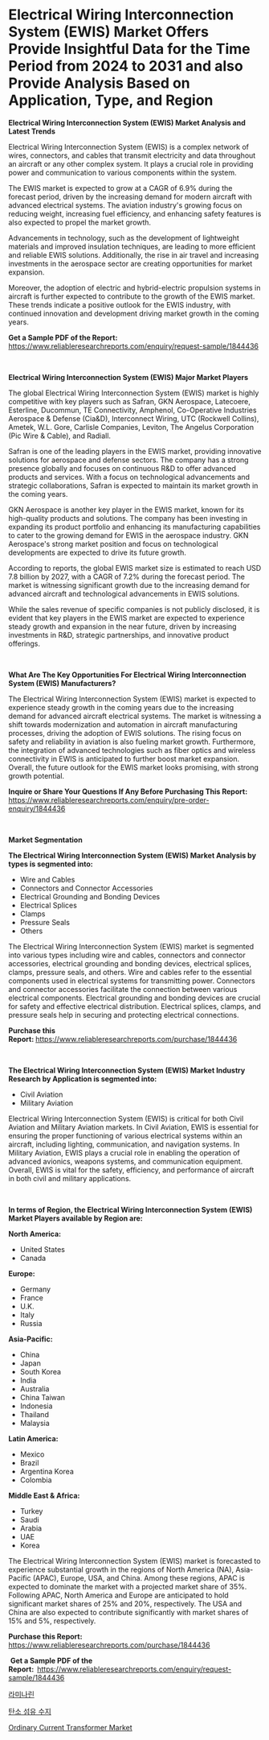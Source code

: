 <p><h1>Electrical Wiring Interconnection System (EWIS) Market Offers Provide Insightful Data for the Time Period from 2024 to 2031 and also Provide Analysis Based on Application, Type, and Region</h1></p><p><strong>Electrical Wiring Interconnection System (EWIS) Market Analysis and Latest Trends</strong></p>
<p><p>Electrical Wiring Interconnection System (EWIS) is a complex network of wires, connectors, and cables that transmit electricity and data throughout an aircraft or any other complex system. It plays a crucial role in providing power and communication to various components within the system.</p><p>The EWIS market is expected to grow at a CAGR of 6.9% during the forecast period, driven by the increasing demand for modern aircraft with advanced electrical systems. The aviation industry's growing focus on reducing weight, increasing fuel efficiency, and enhancing safety features is also expected to propel the market growth.</p><p>Advancements in technology, such as the development of lightweight materials and improved insulation techniques, are leading to more efficient and reliable EWIS solutions. Additionally, the rise in air travel and increasing investments in the aerospace sector are creating opportunities for market expansion.</p><p>Moreover, the adoption of electric and hybrid-electric propulsion systems in aircraft is further expected to contribute to the growth of the EWIS market. These trends indicate a positive outlook for the EWIS industry, with continued innovation and development driving market growth in the coming years.</p></p>
<p><strong>Get a Sample PDF of the Report:&nbsp;</strong> <a href="https://www.reliableresearchreports.com/enquiry/request-sample/1844436">https://www.reliableresearchreports.com/enquiry/request-sample/1844436</a></p>
<p>&nbsp;</p>
<p><strong>Electrical Wiring Interconnection System (EWIS) Major Market Players</strong></p>
<p><p>The global Electrical Wiring Interconnection System (EWIS) market is highly competitive with key players such as Safran, GKN Aerospace, Latecoere, Esterline, Ducommun, TE Connectivity, Amphenol, Co-Operative Industries Aerospace & Defense (Cia&D), Interconnect Wiring, UTC (Rockwell Collins), Ametek, W.L. Gore, Carlisle Companies, Leviton, The Angelus Corporation (Pic Wire & Cable), and Radiall.</p><p>Safran is one of the leading players in the EWIS market, providing innovative solutions for aerospace and defense sectors. The company has a strong presence globally and focuses on continuous R&D to offer advanced products and services. With a focus on technological advancements and strategic collaborations, Safran is expected to maintain its market growth in the coming years.</p><p>GKN Aerospace is another key player in the EWIS market, known for its high-quality products and solutions. The company has been investing in expanding its product portfolio and enhancing its manufacturing capabilities to cater to the growing demand for EWIS in the aerospace industry. GKN Aerospace's strong market position and focus on technological developments are expected to drive its future growth.</p><p>According to reports, the global EWIS market size is estimated to reach USD 7.8 billion by 2027, with a CAGR of 7.2% during the forecast period. The market is witnessing significant growth due to the increasing demand for advanced aircraft and technological advancements in EWIS solutions.</p><p>While the sales revenue of specific companies is not publicly disclosed, it is evident that key players in the EWIS market are expected to experience steady growth and expansion in the near future, driven by increasing investments in R&D, strategic partnerships, and innovative product offerings.</p></p>
<p>&nbsp;</p>
<p><strong>What Are The Key Opportunities For Electrical Wiring Interconnection System (EWIS) Manufacturers?</strong></p>
<p><p>The Electrical Wiring Interconnection System (EWIS) market is expected to experience steady growth in the coming years due to the increasing demand for advanced aircraft electrical systems. The market is witnessing a shift towards modernization and automation in aircraft manufacturing processes, driving the adoption of EWIS solutions. The rising focus on safety and reliability in aviation is also fueling market growth. Furthermore, the integration of advanced technologies such as fiber optics and wireless connectivity in EWIS is anticipated to further boost market expansion. Overall, the future outlook for the EWIS market looks promising, with strong growth potential.</p></p>
<p><strong>Inquire or Share Your Questions If Any Before Purchasing This Report:</strong> <a href="https://www.reliableresearchreports.com/enquiry/pre-order-enquiry/1844436">https://www.reliableresearchreports.com/enquiry/pre-order-enquiry/1844436</a></p>
<p>&nbsp;</p>
<p><strong>Market Segmentation</strong></p>
<p><strong>The Electrical Wiring Interconnection System (EWIS) Market Analysis by types is segmented into:</strong></p>
<p><ul><li>Wire and Cables</li><li>Connectors and Connector Accessories</li><li>Electrical Grounding and Bonding Devices</li><li>Electrical Splices</li><li>Clamps</li><li>Pressure Seals</li><li>Others</li></ul></p>
<p><p>The Electrical Wiring Interconnection System (EWIS) market is segmented into various types including wire and cables, connectors and connector accessories, electrical grounding and bonding devices, electrical splices, clamps, pressure seals, and others. Wire and cables refer to the essential components used in electrical systems for transmitting power. Connectors and connector accessories facilitate the connection between various electrical components. Electrical grounding and bonding devices are crucial for safety and effective electrical distribution. Electrical splices, clamps, and pressure seals help in securing and protecting electrical connections.</p></p>
<p><strong>Purchase this Report:&nbsp;</strong><a href="https://www.reliableresearchreports.com/purchase/1844436">https://www.reliableresearchreports.com/purchase/1844436</a></p>
<p>&nbsp;</p>
<p><strong>The Electrical Wiring Interconnection System (EWIS) Market Industry Research by Application is segmented into:</strong></p>
<p><ul><li>Civil Aviation</li><li>Military Aviation</li></ul></p>
<p><p>Electrical Wiring Interconnection System (EWIS) is critical for both Civil Aviation and Military Aviation markets. In Civil Aviation, EWIS is essential for ensuring the proper functioning of various electrical systems within an aircraft, including lighting, communication, and navigation systems. In Military Aviation, EWIS plays a crucial role in enabling the operation of advanced avionics, weapons systems, and communication equipment. Overall, EWIS is vital for the safety, efficiency, and performance of aircraft in both civil and military applications.</p></p>
<p>&nbsp;</p>
<p><strong>In terms of Region, the Electrical Wiring Interconnection System (EWIS) Market Players available by Region are:</strong></p>
<p>
    <p> <strong> North America: </strong>
        <ul>
            <li>United States</li>
            <li>Canada</li>
        </ul>
        </p> 
    <p> <strong> Europe: </strong>
        <ul>
            <li>Germany</li>
            <li>France</li>
            <li>U.K.</li>
            <li>Italy</li>
            <li>Russia</li>
        </ul>
        </p> 
    <p> <strong> Asia-Pacific: </strong>
        <ul>
            <li>China</li>
            <li>Japan</li>
            <li>South Korea</li>
            <li>India</li>
            <li>Australia</li>
            <li>China Taiwan</li>
            <li>Indonesia</li>
            <li>Thailand</li>
            <li>Malaysia</li>
        </ul>
        </p> 
    <p> <strong> Latin America: </strong>
        <ul>
            <li>Mexico</li>
            <li>Brazil</li>
            <li>Argentina Korea</li>
            <li>Colombia</li>
        </ul>
        </p> 
    <p> <strong> Middle East & Africa: </strong>
        <ul>
            <li>Turkey</li>
            <li>Saudi</li>
            <li>Arabia</li>
            <li>UAE</li>
            <li>Korea</li>
        </ul>
    </p>
    </p>
<p><p>The Electrical Wiring Interconnection System (EWIS) market is forecasted to experience substantial growth in the regions of North America (NA), Asia-Pacific (APAC), Europe, USA, and China. Among these regions, APAC is expected to dominate the market with a projected market share of 35%. Following APAC, North America and Europe are anticipated to hold significant market shares of 25% and 20%, respectively. The USA and China are also expected to contribute significantly with market shares of 15% and 5%, respectively.</p></p>
<p><strong>Purchase this Report: </strong><a href="https://www.reliableresearchreports.com/purchase/1844436">https://www.reliableresearchreports.com/purchase/1844436</a></p>
<p>&nbsp;<strong>Get a Sample PDF of the Report:&nbsp;&nbsp;</strong><a href="https://www.reliableresearchreports.com/enquiry/request-sample/1844436">https://www.reliableresearchreports.com/enquiry/request-sample/1844436</a></p>
<p><strong></strong></p>
<p><p><a href="https://github.com/lzuwsfreyoq70/Market-Research-Report-List-1/blob/main/262522315787.md">라미나린</a></p><p><a href="https://medium.com/@garyauer906782023/%ED%83%84%EC%86%8C-%EC%84%AC%EC%9C%A0-%EC%88%98%EC%A7%80-%EC%8B%9C%EC%9E%A5-%EA%B7%9C%EB%AA%A8-%EB%B0%8F-%EC%8B%9C%EC%9E%A5-%EB%8F%99%ED%96%A5-%EC%99%84%EC%A0%84%ED%95%9C-%EC%82%B0%EC%97%85-%EA%B0%9C%EC%9A%94-2024%EB%85%84%EB%B6%80%ED%84%B0-2031%EB%85%84%EA%B9%8C%EC%A7%80-23ef10e09a06">탄소 섬유 수지</a></p><p><a href="https://github.com/santosh758595/Market-Research-Report-List-4/blob/main/ordinary-current-transformer-market.md">Ordinary Current Transformer Market</a></p></p>